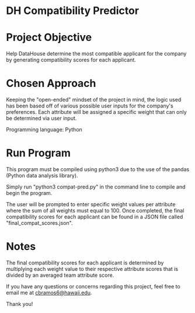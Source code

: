 # DH Compatibility Predictor

# Project Objective
Help DataHouse determine the most compatible applicant for the company by generating compatibility scores for each applicant.

# Chosen Approach
Keeping the "open-ended" mindset of the project in mind, the logic used has been based off of various possible user inputs for the company's preferences. Each attribute will be assigned a specific weight that can only be determined via user input.

Programming language: Python

# Run Program
This program must be compiled using python3 due to the use of the pandas (Python data analysis library).

Simply run "python3 compat-pred.py" in the command line to compile and begin the program.

The user will be prompted to enter specific weight values per attribute where the sum of all weights must equal to 100.
Once completed, the final compatibility scores for each applicant can be found in a JSON file called "final_compat_scores.json".

# Notes
The final compatibility scores for each applicant is determined by multiplying each weight value to their respective attribute scores that is divided by an averaged team attribute score.

If you have any questions or concerns regarding this project, feel free to email me at cbramos6@hawaii.edu.

Thank you!
